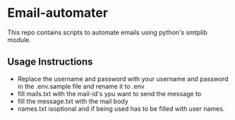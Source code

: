 # Email-automater
This repo contains scripts to automate emails using python's smtplib module.

## Usage Instructions 

 - Replace the username and password with your username and password in the .env.sample file and rename it to .env
 - fill mails.txt with the mail-id's ypu want to send the message to
 - fill the message.txt with the mail body
 - names.txt isoptional and if being used has to be filled with user names.
